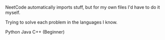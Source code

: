NeetCode automatically imports stuff, but for my own files I'd have to do it myself.

Trying to solve each problem in the languages I know. 

Python
Java
C++ (Beginner)
